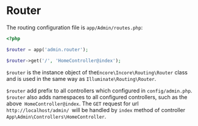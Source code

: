 # Router

The routing configuration file is `app/Admin/routes.php`:

```php
<?php

$router = app('admin.router');

$router->get('/', 'HomeController@index');
```

`$router` is the instance object of the`Encore\Incore\Routing\Router` class and is used in the same way as `Illuminate\Routing\Router`.

`$router` add prefix to all controllers which configured in `config/admin.php`. `$router` also adds namespaces to all configured controllers, such as the above` HomeController@index`. The `GET` request for url `http://localhost/admin/ `will be handled by `index` method of controller `App\Admin\Controllers\HomeController`.
